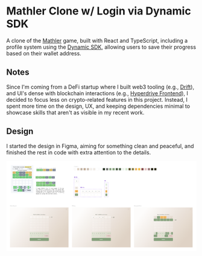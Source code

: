 # Mathler Clone w/ Login via Dynamic SDK

A clone of the [Mathler](https://mathler.com) game, built with React and
TypeScript, including a profile system using the [Dynamic
SDK](https://www.dynamic.xyz/docs/react-sdk/overview), allowing users to save
their progress based on their wallet address.

## Notes

Since I'm coming from a DeFi startup where I built web3 tooling (e.g.,
[Drift](https://delvtech.github.io/drift/)), and UI's dense with blockchain
interactions (e.g., [Hyperdrive
Frontend](https://github.com/delvtech/hyperdrive-frontend)), I decided to focus
less on crypto-related features in this project. Instead, I spent more time on
the design, UX, and keeping dependencies minimal to showcase skills that aren't
as visible in my recent work.

## Design

I started the design in Figma, aiming for something clean and peaceful, and
finished the rest in code with extra attention to the details.

![Figma Screenshot](./public/figma.png)
